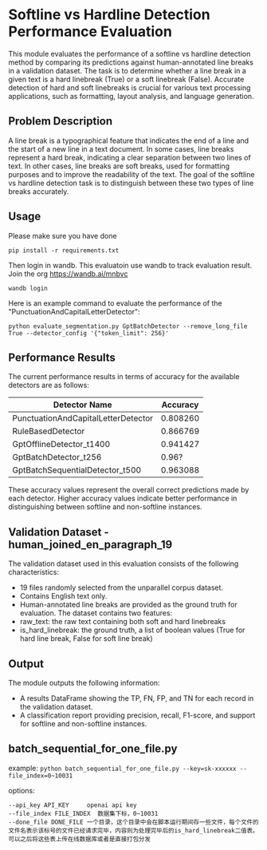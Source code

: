# Softline vs Hardline Detection Performance Evaluation

This module evaluates the performance of a softline vs hardline detection method by comparing its predictions against human-annotated line breaks in a validation dataset. The task is to determine whether a line break in a given text is a hard linebreak (True) or a soft linebreak (False). Accurate detection of hard and soft linebreaks is crucial for various text processing applications, such as formatting, layout analysis, and language generation.

## Problem Description
A line break is a typographical feature that indicates the end of a line and the start of a new line in a text document. In some cases, line breaks represent a hard break, indicating a clear separation between two lines of text. In other cases, line breaks are soft breaks, used for formatting purposes and to improve the readability of the text. The goal of the softline vs hardline detection task is to distinguish between these two types of line breaks accurately.

## Usage
Please make sure you have done
```
pip install -r requirements.txt
```

Then login in wandb. This evaluatoin use wandb to track evaluation result. Join the org https://wandb.ai/mnbvc
```
wandb login
```

Here is an example command to evaluate the performance of the "PunctuationAndCapitalLetterDetector":
```
python evaluate_segmentation.py GptBatchDetector --remove_long_file True --detector_config '{"token_limit": 256}'
```

## Performance Results
The current performance results in terms of accuracy for the available detectors are as follows:

| Detector Name                        | Accuracy |
|--------------------------------------|----------|
| PunctuationAndCapitalLetterDetector  | 0.808260 |
| RuleBasedDetector                    | 0.866769 |
| GptOfflineDetector_t1400             | 0.941427 |
| GptBatchDetector_t256                | 0.96?    |
| GptBatchSequentialDetector_t500      | 0.963088 |


These accuracy values represent the overall correct predictions made by each detector. Higher accuracy values indicate better performance in distinguishing between softline and non-softline instances.

## Validation Dataset - human_joined_en_paragraph_19
The validation dataset used in this evaluation consists of the following characteristics:
- 19 files randomly selected from the unparallel corpus dataset.
- Contains English text only.
- Human-annotated line breaks are provided as the ground truth for evaluation.
The dataset contains two features:
- raw_text: the raw text containing both soft and hard linebreaks
- is_hard_linebreak: the ground truth, a list of boolean values (True for hard line break, False for soft line break)

## Output
The module outputs the following information:
- A results DataFrame showing the TP, FN, FP, and TN for each record in the validation dataset.
- A classification report providing precision, recall, F1-score, and support for softline and non-softline instances.


## batch_sequential_for_one_file.py

example: `python batch_sequential_for_one_file.py --key=sk-xxxxxx --file_index=0~10031`


options:

    --api_key API_KEY     openai api key
    --file_index FILE_INDEX  数据集下标，0~10031
    --done_file DONE_FILE 一个目录，这个目录中会在脚本运行期间存一些文件，每个文件的文件名表示该标号的文件已经请求完毕，内容则为处理完毕后的is_hard_linebreak二值表。可以之后将这些表上传在线数据库或者是直接打包分发

